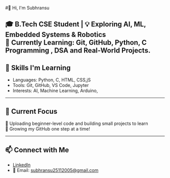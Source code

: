 #👋 Hi, I'm Subhransu

🎓 B.Tech CSE Student | 💡 Exploring AI, ML, Embedded Systems & Robotics  
🌱 Currently Learning: Git, GitHub, Python, C Programming , DSA and Real-World Projects.
---

## 🔧 Skills I'm Learning

- Languages: Python, C, HTML, CSS,jS
- Tools: Git, GitHub, VS Code, Jupyter
- Interests: AI, Machine Learning, Arduino,
- ---

## 📘 Current Focus

📌 Uploading beginner-level code and building small projects to learn  
📌 Growing my GitHub one step at a time!

---

## 📫 Connect with Me

- [LinkedIn](https://www.linkedin.com/in/subhranshu-nanda-04b883297?lipi=urn%3Ali%3Apage%3Ad_flagship3_profile_view_base_contact_details%3BLT9negC%2BQaK5ppRUgns4qA%3D%3D)  
- 📧 Email: subhransu25112005@gmail.com
